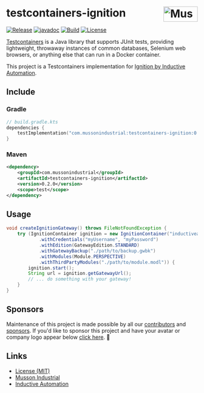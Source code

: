 # testcontainers-ignition [<img src="https://cdn.mussonindustrial.com/files/public/images/emblem.svg" alt="Musson Industrial Logo" width="90" height="40" align="right">][testcontainers-ignition]

[![Release](https://img.shields.io/maven-central/v/com.mussonindustrial/testcontainers-ignition)](https://central.sonatype.com/artifact/com.mussonindustrial/testcontainers-ignition)
[![javadoc](https://javadoc.io/badge2/com.mussonindustrial/testcontainers-ignition/javadoc.svg)](https://javadoc.io/doc/com.mussonindustrial/testcontainers-ignition)
[![Build](https://github.com/mussonindustrial/testcontainers-ignition/actions/workflows/build.yml/badge.svg)](https://github.com/mussonindustrial/testcontainers-ignition/actions/workflows/build.yml)
[![License](https://img.shields.io/badge/License-MIT-yellow.svg)](https://github.com/mussonindustrial/embr/blob/main/LICENSE)

[Testcontainers] is a Java library that supports JUnit tests, providing lightweight, throwaway instances of common databases, Selenium web browsers, or anything else that can run in a Docker container.

This project is a Testcontainers implementation for [Ignition by Inductive Automation](https://inductiveautomation.com/).



## Include

### Gradle
```kotlin
// build.gradle.kts
dependencies {
    testImplementation("com.mussonindustrial:testcontainers-ignition:0.2.0")
}
```

### Maven
```xml
<dependency>
    <groupId>com.mussonindustrial</groupId>
    <artifactId>testcontainers-ignition</artifactId>
    <version>0.2.0</version>
    <scope>test</scope>
</dependency>
```

## Usage
```java
void createIgnitionGateway() throws FileNotFoundException {
    try (IgnitionContainer ignition = new IgnitionContainer("inductiveautomation/ignition:8.1.33")
            .withCredentials("myUsername", "myPassword")
            .withEdition(GatewayEdition.STANDARD)
            .withGatewayBackup("./path/to/backup.gwbk")
            .withModules(Module.PERSPECTIVE)
            .withThirdPartyModules("./path/to/module.modl")) {
        ignition.start();
        String url = ignition.getGatewayUrl();
        // ... do something with your gateway!
    }
}
```

## Sponsors
Maintenance of this project is made possible by all our [contributors] and [sponsors].
If you'd like to sponsor this project and have your avatar or company logo appear below [click here](https://github.com/sponsors/mussonindustrial). 💖

## Links

-   [License (MIT)](LICENSE)
-   [Musson Industrial](https://mussonindustrial.com/)
-   [Inductive Automation](https://inductiveautomation.com/)

[testcontainers-ignition]: https://github.com/mussonindustrial/testcontainers-ignition/
[testcontainers]: https://java.testcontainers.org/
[contributors]: https://github.com/mussonindustrial/embr/graphs/contributors
[sponsors]: https://github.com/sponsors/mussonindustrial
